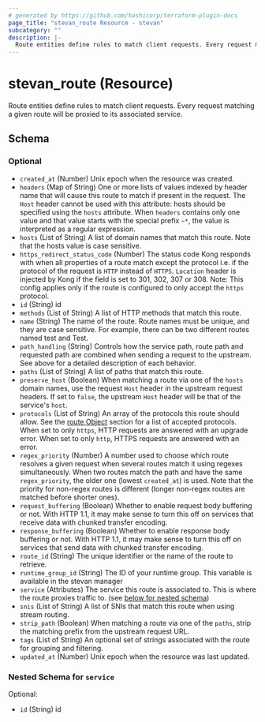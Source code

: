 ```yaml
---
# generated by https://github.com/hashicorp/terraform-plugin-docs
page_title: "stevan_route Resource - stevan"
subcategory: ""
description: |-
  Route entities define rules to match client requests. Every request matching a given route will be proxied to its associated service.
---
```


# stevan_route (Resource)

Route entities define rules to match client requests. Every request matching a given route will be proxied to its associated service.



<!-- schema generated by tfplugindocs -->
## Schema

### Optional

- `created_at` (Number) Unix epoch when the resource was created.
- `headers` (Map of String) One or more lists of values indexed by header name that will cause this route to match if present in the request. The `Host` header cannot be used with this attribute: hosts should be specified using the `hosts` attribute. When `headers` contains only one value and that value starts with the special prefix `~*`, the value is interpreted as a regular expression.
- `hosts` (List of String) A list of domain names that match this route. Note that the hosts value is case sensitive.
- `https_redirect_status_code` (Number) The status code Kong responds with when all properties of a route match except the protocol i.e. if the protocol of the request is `HTTP` instead of `HTTPS`. `Location` header is injected by Kong if the field is set to 301, 302, 307 or 308. Note: This config applies only if the route is configured to only accept the `https` protocol.
- `id` (String) id
- `methods` (List of String) A list of HTTP methods that match this route.
- `name` (String) The name of the route. Route names must be unique, and they are case sensitive. For example, there can be two different routes named test and Test.
- `path_handling` (String) Controls how the service path, route path and requested path are combined when sending a request to the upstream. See above for a detailed description of each behavior.
- `paths` (List of String) A list of paths that match this route.
- `preserve_host` (Boolean) When matching a route via one of the `hosts` domain names, use the request `Host` header in the upstream request headers. If set to `false`, the upstream `Host` header will be that of the service's `host`.
- `protocols` (List of String) An array of the protocols this route should allow. See the [route Object](#route-object) section for a list of accepted protocols. When set to only `https`, HTTP requests are answered with an upgrade error. When set to only `http`, HTTPS requests are answered with an error.
- `regex_priority` (Number) A number used to choose which route resolves a given request when several routes match it using regexes simultaneously. When two routes match the path and have the same `regex_priority`, the older one (lowest `created_at`) is used. Note that the priority for non-regex routes is different (longer non-regex routes are matched before shorter ones).
- `request_buffering` (Boolean) Whether to enable request body buffering or not. With HTTP 1.1, it may make sense to turn this off on services that receive data with chunked transfer encoding.
- `response_buffering` (Boolean) Whether to enable response body buffering or not. With HTTP 1.1, it may make sense to turn this off on services that send data with chunked transfer encoding.
- `route_id` (String) The unique identifier or the name of the route to retrieve.
- `runtime_group_id` (String) The ID of your runtime group. This variable is available in the stevan manager
- `service` (Attributes) The service this route is associated to. This is where the route proxies traffic to. (see [below for nested schema](#nestedatt--service))
- `snis` (List of String) A list of SNIs that match this route when using stream routing.
- `strip_path` (Boolean) When matching a route via one of the `paths`, strip the matching prefix from the upstream request URL.
- `tags` (List of String) An optional set of strings associated with the route for grouping and filtering.
- `updated_at` (Number) Unix epoch when the resource was last updated.

<a id="nestedatt--service"></a>
### Nested Schema for `service`

Optional:

- `id` (String) id

